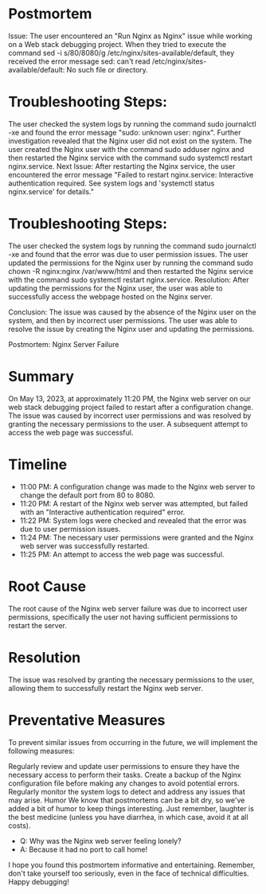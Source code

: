 # Postmortem
Issue: The user encountered an "Run Nginx as Nginx" issue while working on a Web stack debugging project. When they tried to execute the command sed -i s/80/8080/g /etc/nginx/sites-available/default, they received the error message sed: can't read /etc/nginx/sites-available/default: No such file or directory.

# Troubleshooting Steps:

The user checked the system logs by running the command sudo journalctl -xe and found the error message "sudo: unknown user: nginx".
Further investigation revealed that the Nginx user did not exist on the system.
The user created the Nginx user with the command sudo adduser nginx and then restarted the Nginx service with the command sudo systemctl restart nginx.service.
Next Issue: After restarting the Nginx service, the user encountered the error message "Failed to restart nginx.service: Interactive authentication required. See system logs and 'systemctl status nginx.service' for details."

# Troubleshooting Steps:

The user checked the system logs by running the command sudo journalctl -xe and found that the error was due to user permission issues.
The user updated the permissions for the Nginx user by running the command sudo chown -R nginx:nginx /var/www/html and then restarted the Nginx service with the command sudo systemctl restart nginx.service.
Resolution: After updating the permissions for the Nginx user, the user was able to successfully access the webpage hosted on the Nginx server.

Conclusion: The issue was caused by the absence of the Nginx user on the system, and then by incorrect user permissions. The user was able to resolve the issue by creating the Nginx user and updating the permissions.

Postmortem: Nginx Server Failure
# Summary
On May 13, 2023, at approximately 11:20 PM, the Nginx web server on our web stack debugging project failed to restart after a configuration change. The issue was caused by incorrect user permissions and was resolved by granting the necessary permissions to the user. A subsequent attempt to access the web page was successful.

# Timeline
- 11:00 PM: A configuration change was made to the Nginx web server to change the default port from 80 to 8080.
- 11:20 PM: A restart of the Nginx web server was attempted, but failed with an "Interactive authentication required" error.
- 11:22 PM: System logs were checked and revealed that the error was due to user permission issues.
- 11:24 PM: The necessary user permissions were granted and the Nginx web server was successfully restarted.
- 11:25 PM: An attempt to access the web page was successful.
# Root Cause
The root cause of the Nginx web server failure was due to incorrect user permissions, specifically the user not having sufficient permissions to restart the server.

# Resolution
The issue was resolved by granting the necessary permissions to the user, allowing them to successfully restart the Nginx web server.

# Preventative Measures
To prevent similar issues from occurring in the future, we will implement the following measures:

Regularly review and update user permissions to ensure they have the necessary access to perform their tasks.
Create a backup of the Nginx configuration file before making any changes to avoid potential errors.
Regularly monitor the system logs to detect and address any issues that may arise.
Humor
We know that postmortems can be a bit dry, so we've added a bit of humor to keep things interesting. Just remember, laughter is the best medicine (unless you have diarrhea, in which case, avoid it at all costs).

- Q: Why was the Nginx web server feeling lonely?
- A: Because it had no port to call home!

I hope you found this postmortem informative and entertaining. Remember, don't take yourself too seriously, even in the face of technical difficulties. Happy debugging!
